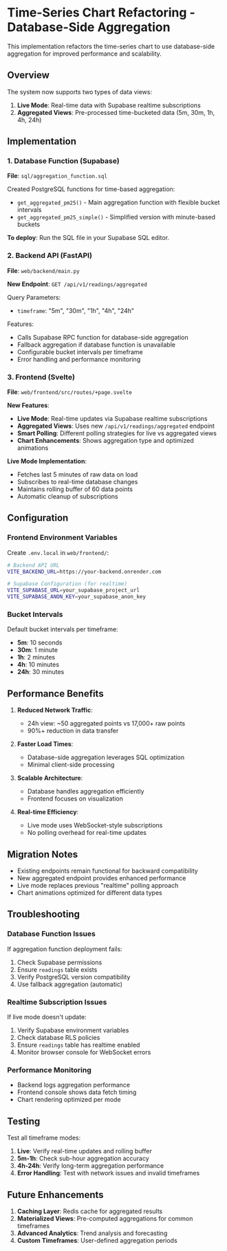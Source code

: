 # Time-Series Chart Refactoring - Database-Side Aggregation

This implementation refactors the time-series chart to use database-side aggregation for improved performance and scalability.

## Overview

The system now supports two types of data views:

1. **Live Mode**: Real-time data with Supabase realtime subscriptions
2. **Aggregated Views**: Pre-processed time-bucketed data (5m, 30m, 1h, 4h, 24h)

## Implementation

### 1. Database Function (Supabase)

**File**: `sql/aggregation_function.sql`

Created PostgreSQL functions for time-based aggregation:
- `get_aggregated_pm25()` - Main aggregation function with flexible bucket intervals
- `get_aggregated_pm25_simple()` - Simplified version with minute-based buckets

**To deploy**: Run the SQL file in your Supabase SQL editor.

### 2. Backend API (FastAPI)

**File**: `web/backend/main.py`

**New Endpoint**: `GET /api/v1/readings/aggregated`

Query Parameters:
- `timeframe`: "5m", "30m", "1h", "4h", "24h"

Features:
- Calls Supabase RPC function for database-side aggregation
- Fallback aggregation if database function is unavailable
- Configurable bucket intervals per timeframe
- Error handling and performance monitoring

### 3. Frontend (Svelte)

**File**: `web/frontend/src/routes/+page.svelte`

**New Features**:
- **Live Mode**: Real-time updates via Supabase realtime subscriptions
- **Aggregated Views**: Uses new `/api/v1/readings/aggregated` endpoint
- **Smart Polling**: Different polling strategies for live vs aggregated views
- **Chart Enhancements**: Shows aggregation type and optimized animations

**Live Mode Implementation**:
- Fetches last 5 minutes of raw data on load
- Subscribes to real-time database changes
- Maintains rolling buffer of 60 data points
- Automatic cleanup of subscriptions

## Configuration

### Frontend Environment Variables

Create `.env.local` in `web/frontend/`:

```bash
# Backend API URL
VITE_BACKEND_URL=https://your-backend.onrender.com

# Supabase Configuration (for realtime)
VITE_SUPABASE_URL=your_supabase_project_url
VITE_SUPABASE_ANON_KEY=your_supabase_anon_key
```

### Bucket Intervals

Default bucket intervals per timeframe:
- **5m**: 10 seconds
- **30m**: 1 minute
- **1h**: 2 minutes
- **4h**: 10 minutes
- **24h**: 30 minutes

## Performance Benefits

1. **Reduced Network Traffic**: 
   - 24h view: ~50 aggregated points vs 17,000+ raw points
   - 90%+ reduction in data transfer

2. **Faster Load Times**:
   - Database-side aggregation leverages SQL optimization
   - Minimal client-side processing

3. **Scalable Architecture**:
   - Database handles aggregation efficiently
   - Frontend focuses on visualization

4. **Real-time Efficiency**:
   - Live mode uses WebSocket-style subscriptions
   - No polling overhead for real-time updates

## Migration Notes

- Existing endpoints remain functional for backward compatibility
- New aggregated endpoint provides enhanced performance
- Live mode replaces previous "realtime" polling approach
- Chart animations optimized for different data types

## Troubleshooting

### Database Function Issues
If aggregation function deployment fails:
1. Check Supabase permissions
2. Ensure `readings` table exists
3. Verify PostgreSQL version compatibility
4. Use fallback aggregation (automatic)

### Realtime Subscription Issues
If live mode doesn't update:
1. Verify Supabase environment variables
2. Check database RLS policies
3. Ensure `readings` table has realtime enabled
4. Monitor browser console for WebSocket errors

### Performance Monitoring
- Backend logs aggregation performance
- Frontend console shows data fetch timing
- Chart rendering optimized per mode

## Testing

Test all timeframe modes:
1. **Live**: Verify real-time updates and rolling buffer
2. **5m-1h**: Check sub-hour aggregation accuracy
3. **4h-24h**: Verify long-term aggregation performance
4. **Error Handling**: Test with network issues and invalid timeframes

## Future Enhancements

1. **Caching Layer**: Redis cache for aggregated results
2. **Materialized Views**: Pre-computed aggregations for common timeframes
3. **Advanced Analytics**: Trend analysis and forecasting
4. **Custom Timeframes**: User-defined aggregation periods